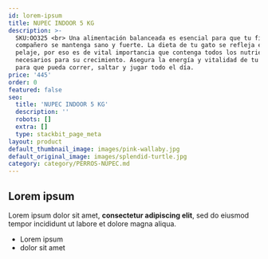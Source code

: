 ```yaml
---
id: lorem-ipsum
title: NUPEC INDOOR 5 KG
description: >-
  SKU:OO325 <br> Una alimentación balanceada es esencial para que tu fiel
  compañero se mantenga sano y fuerte. La dieta de tu gato se refleja en su
  pelaje, por eso es de vital importancia que contenga todos los nutrientes
  necesarios para su crecimiento. Asegura la energía y vitalidad de tu amigo
  para que pueda correr, saltar y jugar todo el día.
price: '445'
order: 0
featured: false
seo:
  title: 'NUPEC INDOOR 5 KG'
  description: ''
  robots: []
  extra: []
  type: stackbit_page_meta
layout: product
default_thumbnail_image: images/pink-wallaby.jpg
default_original_image: images/splendid-turtle.jpg
category: category/PERROS-NUPEC.md
---
```

## Lorem ipsum

Lorem ipsum dolor sit amet, **consectetur adipiscing elit**, sed do eiusmod tempor incididunt ut labore et dolore magna aliqua.

- Lorem ipsum
- dolor sit amet